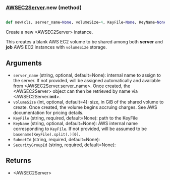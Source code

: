 ### [AWSEC2Server](AWSEC2Server.md).new (method)


```py

def new(cls, server_name=None, volumeSize=4, KeyFile=None, KeyName=None, SubnetId=None, SecurityGroupId=None)

```



Create a new &lt;AWSEC2Server&gt; instance.

This creates a blank AWS EC2 volume to be shared among both **server**
and **job** AWS EC2 instances with `volumeSize` storage.

Arguments
-----------
* `server_name` (string, optional, default=None): internal name to assign
    to the server.  If not provided, will be assigned automatically and
    available from &lt;AWSEC2Server.server_name&gt;.  Once created, the &lt;AWSEC2Server&gt;
    object can then be retrieved by name via &lt;AWSEC2Server.__init__&gt;.
* `volumeSize` (int, optional, default=4): size, in GiB of the shared
    volume to create.  Once created, the volume begins accruing charges.
    See AWS documentation for pricing details.
* `KeyFile` (string, required, default=None): path to the KeyFile
* `KeyName` (string, optional, default=None): AWS internal name corresponding
    to `KeyFile`.  If not provided, will be assumed to be `basename(KeyFile).split(.)[0]`.
* `SubnetId` (string, required, default=None):
* `SecurityGroupId` (string, required, default=None):

Returns
----------
* &lt;AWSEC2Server&gt;

